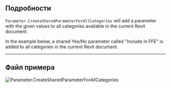 ## Подробности
`Parameter.CreateSharedParameterForAllCategories` will add a parameter with the given values to all categories available in the current Revit document.

In the example below, a shared Yes/No parameter called "Include in FFE" is added to all categories in the current Revit document.
___
## Файл примера

![Parameter.CreateSharedParameterForAllCategories](./Revit.Elements.Parameter.CreateSharedParameterForAllCategories_img.jpg)
